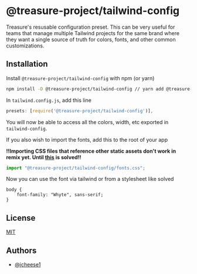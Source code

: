 # @treasure-project/tailwind-config

Treasure's resusable configuration preset. This can be very useful for teams that manage multiple Tailwind projects for the same brand where they want a single source of truth for colors, fonts, and other common customizations.

## Installation

Install `@treasure-project/tailwind-config` with npm (or yarn)

```bash
npm install -D @treasure-project/tailwind-config // yarn add @treasure-project/tailwind-config
```

In `tailwind.config.js`, add this line

```js
presets: [require('@treasure-project/tailwind-config')],
```

You will now be able to access all the colors, width, etc exported in `tailwind-config`.

If you also wish to import the fonts, add this to the root of your app

**!!Importing CSS files that reference other static assets don't work in remix yet. Until [this](https://github.com/remix-run/remix/issues/1153) is solved!!**

```js
import "@treasure-project/tailwind-config/fonts.css";
```

Now you can use the font via tailwind or from a stylesheet like solved

```
body {
    font-family: "Whyte", sans-serif;
}
```

## License

[MIT](https://choosealicense.com/licenses/mit/)

## Authors

- [@jcheese1](https://www.github.com/jcheese1)
